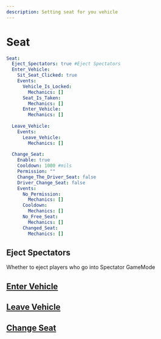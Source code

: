 ```yaml
---
description: Setting seat for you vehicle
---
```


# Seat

```yaml
Seat:
  Eject_Spectators: true #Eject Spectators
  Enter_Vehicle:
    Sit_Seat_Clicked: true
    Events:
      Vehicle_Is_Locked:
        Mechanics: []
      Seat_Is_Taken:
        Mechanics: []
      Enter_Vehicle:
        Mechanics: []
        
  Leave_Vehicle:
    Events:
      Leave_Vehicle:
        Mechanics: []
        
  Change_Seat:
    Enable: true
    Cooldown: 1000 #mils
    Permission: ""
    Change_The_Driver_Seat: false
    Driver_Change_Seat: false
    Events:
      No_Permission:
        Mechanics: []
      Cooldown:
        Mechanics: []
      No_Free_Seat:
        Mechanics: []
      Changed_Seat:
        Mechanics: []
```

## Eject Spectators

Whether to eject players who go into Spectator GameMode

## [Enter Vehicle](enter-vehicle.md)

## [Leave Vehicle](leave-vehicle.md)

## [Change Seat](change-seat.md)

